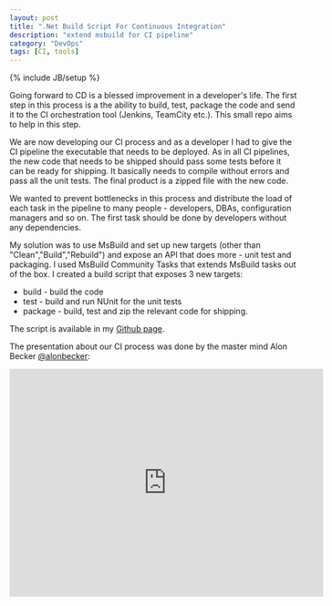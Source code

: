 ```yaml
---
layout: post
title: ".Net Build Script For Continuous Integration"
description: "extend msbuild for CI pipeline"
category: "DevOps"
tags: [CI, tools]
---
```

{% include JB/setup %}

Going forward to CD is a blessed improvement in a developer's life. The first step in this process is a the ability to build, test, package the code and send it to the CI orchestration tool (Jenkins, TeamCity etc.). This small repo aims to help in this step.

We are now developing our CI process and as a developer I had to give the CI pipeline the executable that needs to be deployed. As in all CI pipelines, the new code that needs to be shipped should pass some tests before it can be ready for shipping. It basically needs to compile without errors and pass all the unit tests. The final product is a zipped file with the new code.

We wanted to prevent bottlenecks in this process and distribute the load of each task in the pipeline to many people - developers, DBAs, configuration managers and so on. The first task should be done by developers without any dependencies.

My solution was to use MsBuild and set up new targets (other than "Clean","Build","Rebuild") and expose an API that does more - unit test and packaging. I used MsBuild Community Tasks that extends MsBuild tasks out of the box.
I created a build script that exposes 3 new targets:

+ build - build the code
+ test - build and run NUnit for the unit tests
+ package - build, test and zip the relevant code for shipping.

The script is available in my [Github page].

The presentation about our CI process was done by the master mind Alon Becker [@alonbecker]:

<iframe src="http://prezi.com/embed/kinvydtyaj4p/?bgcolor=ffffff&amp;lock_to_path=0&amp;autoplay=0&amp;autohide_ctrls=0&amp;features=undefined&amp;disabled_features=undefined" width="550" height="400" frameBorder="0"></iframe>


[Github page]: https://github.com/galsegal
[@alonbecker]: https://twitter.com/alonbecker
